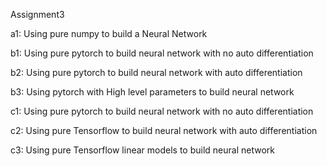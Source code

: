 Assignment3


a1: Using pure numpy to build a Neural Network

b1: Using pure pytorch to build neural network with no auto differentiation

b2: Using pure pytorch to build neural network with auto differentiation

b3: Using pytorch with High level parameters to build neural network

c1: Using pure pytorch to build neural network with no auto differentiation

c2: Using pure Tensorflow to build neural network with auto differentiation

c3: Using pure Tensorflow linear models to build neural network
